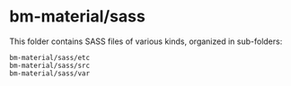 # bm-material/sass

This folder contains SASS files of various kinds, organized in sub-folders:

    bm-material/sass/etc
    bm-material/sass/src
    bm-material/sass/var
